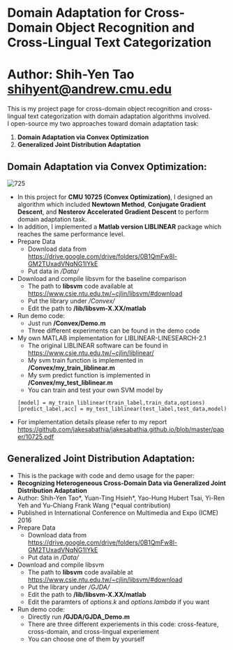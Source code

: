 Domain Adaptation for Cross-Domain Object Recognition and Cross-Lingual Text Categorization
=========================
Author: Shih-Yen Tao <shihyent@andrew.cmu.edu> </br>
=========================

This is my project page for cross-domain object recognition and cross-lingual text categorization with domain adaptation algorithms involved. </br>
I open-source my two approaches toward domain adaptation task: </br>
1. **Domain Adaptation via Convex Optimization** </br>
2. **Generalized Joint Distribution Adaptation** </br>

Domain Adaptation via Convex Optimization:
------
![725](https://user-images.githubusercontent.com/20837727/44969105-82e6b100-af19-11e8-98b6-4a8bfb1f30e7.png)

- In this project for **CMU 10725 (Convex Optimization)**, I designed an algorithm which included **Newtown Method**, **Conjugate Gradient Descent**, and **Nesterov Accelerated Gradient Descent** to perform domain adaptation task.
- In addition, I implemented a **Matlab version LIBLINEAR** package which reaches the same performance level.
- Prepare Data
    - Download data from <https://drive.google.com/drive/folders/0B1QmFw8l-GM2TUxadVNqNG1IYkE>
    - Put data in */Data/*
- Download and compile libsvm for the baseline comparison
    - The path to **libsvm** code available at
        <https://www.csie.ntu.edu.tw/~cjlin/libsvm/#download>
    - Put the library under */Convex/*
    - Edit the path to **/lib/libsvm-X.XX/matlab**
- Run demo code:
    - Just run **/Convex/Demo.m**
    - Three different experiments can be found in the demo code
- My own MATLAB implementation for LIBLINEAR-LINESEARCH-2.1
    - The original LIBLINEAR software can be found in <https://www.csie.ntu.edu.tw/~cjlin/liblinear/>
    - My svm train function is implemented in **/Convex/my_train_liblinear.m**
    - My svm predict function is implemented in **/Convex/my_test_liblinear.m**
    - You can train and test your own SVM model by
    ```
    [model] = my_train_liblinear(train_label,train_data,options)
    [predict_label,acc] = my_test_liblinear(test_label,test_data,model)
    ```
- For implementation details please refer to my report <https://github.com/jakesabathia/jakesabathia.github.io/blob/master/paper/10725.pdf>

Generalized Joint Distribution Adaptation:
------
- This is the package with code and demo usage for the paper:</br>
- **Recognizing Heterogeneous Cross-Domain Data via Generalized Joint Distribution Adaptation**</br>
- Author: Shih-Yen Tao*, Yuan-Ting Hsieh*, Yao-Hung Hubert Tsai, Yi-Ren Yeh and Yu-Chiang Frank Wang (*equal contribution)
- Published in International Conference on Multimedia and Expo (ICME) 2016
- Prepare Data
    - Download data from <https://drive.google.com/drive/folders/0B1QmFw8l-GM2TUxadVNqNG1IYkE>
    - Put data in */Data/*
- Download and compile libsvm
    - The path to **libsvm** code available at
        <https://www.csie.ntu.edu.tw/~cjlin/libsvm/#download>
    - Put the library under */GJDA/*
    - Edit the path to **/lib/libsvm-X.XX/matlab**
    - Edit the paramters of *options.k* and *options.lambda* if you want
- Run demo code:
    - Directly run **/GJDA/GJDA_Demo.m**
    - There are three different experiements in this code: cross-feature, cross-domain, and cross-lingual experiement
    - You can choose one of them by yourself
